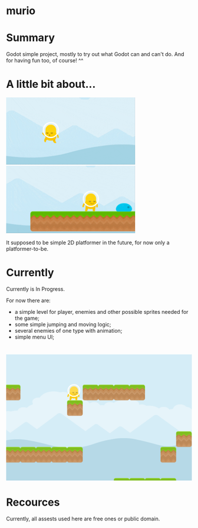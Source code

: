 # murio


# Summary
Godot simple project, mostly to try out what Godot can and can't do. And for having fun too, of course! ^^

# A little bit about...

<img src="https://github.com/hellensoloviy/murio/blob/main/readme/gifs/murio-yellow-flying.gif" width="350" />   <img src="https://github.com/hellensoloviy/murio/blob/main/readme/gifs/murio-yellow-with-enemy.gif" width="350" />

It supposed to be simple 2D platformer in the future, for now only a platformer-to-be. 

# Currently 

Currently is In Progress. 

For now there are: 
  - a simple level for player, enemies and other possible sprites needed for the game;
  - some simple jumping and moving logic; 
  - several enemies of one type with animation; 
  - simple menu UI; 

#
<img src="https://github.com/hellensoloviy/murio/blob/main/readme/images/basic_test_level_0.png" width="800" />

# Recources
  Currently, all assests used here are free ones or public domain. 
